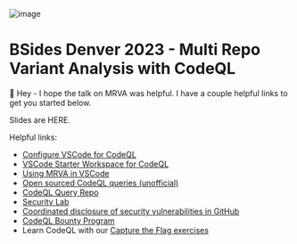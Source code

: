 ![image](https://github.com/leftrightleft/bsides-denver-2023/assets/4910518/e5703e3e-9700-4ab2-982d-57310d5a2c5d)


# BSides Denver 2023 - Multi Repo Variant Analysis with CodeQL
👋 Hey - I hope the talk on MRVA was helpful.  I have a couple helpful links to get you started below.

Slides are HERE.

Helpful links:
* [Configure VSCode for CodeQL](https://codeql.github.com/docs/codeql-for-visual-studio-code/setting-up-codeql-in-visual-studio-code/)
* [VSCode Starter Workspace for CodeQL](https://github.com/github/vscode-codeql-starter)
* [Using MRVA in VSCode](https://codeql.github.com/docs/codeql-for-visual-studio-code/running-codeql-queries-at-scale-with-mrva/)
* [Open sourced CodeQL queries (unofficial)](https://github.com/advanced-security/codeql-queries)
* [CodeQL Query Repo](https://github.com/github/codeql)
* [Security Lab](https://securitylab.github.com/)
* [Coordinated disclosure of security vulnerabilities in GitHub](https://docs.github.com/en/code-security/security-advisories/guidance-on-reporting-and-writing-information-about-vulnerabilities/about-coordinated-disclosure-of-security-vulnerabilities)
* [CodeQL Bounty Program](http://securitylab.github.com/bounties)
* Learn CodeQL with our [Capture the Flag exercises](http://securitylab.github.com/ctf)
